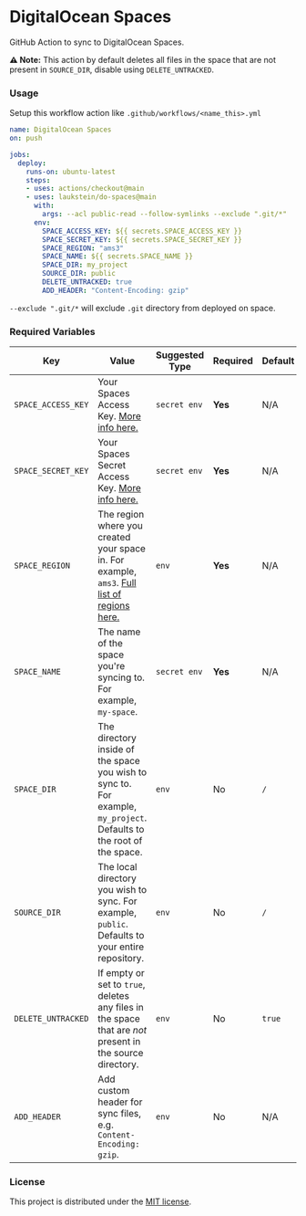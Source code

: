 # DigitalOcean Spaces

GitHub Action to sync to DigitalOcean Spaces.

**⚠️ Note:** This action by default deletes all files in the space that are not present in `SOURCE_DIR`, disable using `DELETE_UNTRACKED`.


### Usage

Setup this workflow action like `.github/workflows/<name_this>.yml`

```yaml
name: DigitalOcean Spaces
on: push

jobs:
  deploy:
    runs-on: ubuntu-latest
    steps:
    - uses: actions/checkout@main
    - uses: laukstein/do-spaces@main
      with:
        args: --acl public-read --follow-symlinks --exclude ".git/*"
      env:
        SPACE_ACCESS_KEY: ${{ secrets.SPACE_ACCESS_KEY }}
        SPACE_SECRET_KEY: ${{ secrets.SPACE_SECRET_KEY }}
        SPACE_REGION: "ams3"
        SPACE_NAME: ${{ secrets.SPACE_NAME }}
        SPACE_DIR: my_project
        SOURCE_DIR: public
        DELETE_UNTRACKED: true
        ADD_HEADER: "Content-Encoding: gzip"
```

`--exclude ".git/*` will exclude `.git` directory from deployed on space.


### Required Variables

| Key | Value | Suggested Type | Required | Default |
| ------------- | ------------- | ------------- | --------- | --------- |
| `SPACE_ACCESS_KEY` | Your Spaces Access Key. [More info here.](https://www.digitalocean.com/community/tutorials/how-to-create-a-digitalocean-space-and-api-key) | `secret env` | **Yes** | N/A |
| `SPACE_SECRET_KEY` | Your Spaces Secret Access Key. [More info here.](https://www.digitalocean.com/community/tutorials/how-to-create-a-digitalocean-space-and-api-key) | `secret env` | **Yes** | N/A |
| `SPACE_REGION` | The region where you created your space in. For example, `ams3`. [Full list of regions here.](https://www.digitalocean.com/docs/platform/availability-matrix/) | `env` | **Yes** | N/A |
| `SPACE_NAME` | The name of the space you're syncing to. For example, `my-space`. | `secret env` | **Yes** | N/A |
| `SPACE_DIR` | The directory inside of the space you wish to sync to. For example, `my_project`. Defaults to the root of the space. | `env` | No | `/` |
| `SOURCE_DIR` | The local directory you wish to sync. For example, `public`. Defaults to your entire repository. | `env` | No | `/` |
| `DELETE_UNTRACKED` | If empty or set to `true`, deletes any files in the space that are *not* present in the source directory. | `env` | No | `true` |
| `ADD_HEADER` | Add custom header for sync files, e.g. `Content-Encoding: gzip`. | `env` | No | N/A |


### License

This project is distributed under the [MIT license](LICENSE.md).
